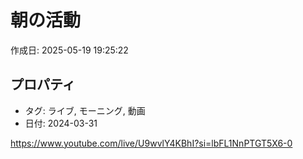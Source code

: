# 朝の活動

作成日: 2025-05-19 19:25:22

## プロパティ

- タグ: ライブ, モーニング, 動画
- 日付: 2024-03-31

https://www.youtube.com/live/U9wvlY4KBhI?si=lbFL1NnPTGT5X6-0
